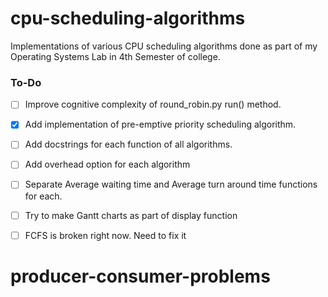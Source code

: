 # cpu-scheduling-algorithms
Implementations of various CPU scheduling algorithms done as part of my Operating Systems Lab in 4th Semester of college.

### To-Do
- [ ] Improve cognitive complexity of round_robin.py run() method.
- [x] Add implementation of pre-emptive priority scheduling algorithm.
- [ ] Add docstrings for each function of all algorithms.
- [ ] Add overhead option for each algorithm

- [ ] Separate Average waiting time and Average turn around time functions for each.
- [ ] Try to make Gantt charts as part of display function
- [ ] FCFS is broken right now. Need to fix it


# producer-consumer-problems
